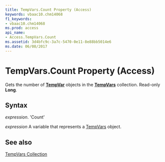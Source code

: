 ```yaml
---
title: TempVars.Count Property (Access)
keywords: vbaac10.chm14068
f1_keywords:
- vbaac10.chm14068
ms.prod: access
api_name:
- Access.TempVars.Count
ms.assetid: 3d4bfc9c-3a7c-5470-0e11-8e88bb5014e6
ms.date: 06/08/2017
---
```



# TempVars.Count Property (Access)

Gets the number of  **[TempVar](Access.TempVar.md)** objects in the **[TempVars](Access.TempVars.md)** collection. Read-only **Long**.


## Syntax

 _expression_. 'Count'

 _expression_ A variable that represents a [TempVars](./Access.TempVars.md) object.


## See also


[TempVars Collection](Access.TempVars.md)

